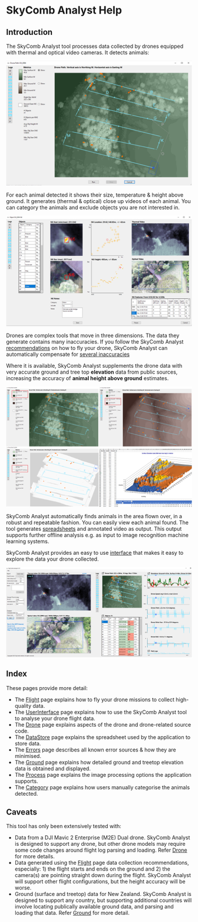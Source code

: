# SkyComb Analyst Help

## Introduction
The SkyComb Analyst tool processes data collected by drones equipped with thermal and optical video cameras. It detects animals:

![FlightPathForm](./Static/DroneFlightPathForm.png?raw=true "Flight Path Form")

For each animal detected it shows their size, temperature & height above ground. 
It generates (thermal & optical) close up videos of each animal.
You can category the animals and exclude objects you are not interested in.

![Object Explorer](./Static/ObjectExplorer.png?raw=true "Object Explorer")

Drones are complex tools that move in three dimensions. The data they generate contains many inaccuracies. If you follow the SkyComb Analyst [recommendations](./Flight.md) on how to fly your drone, SkyComb Analyst can automatically compensate for [several inaccuracies](./Errors.md)

Where it is available, SkyComb Analyst supplements the drone data with very accurate ground and tree top **elevation** data from public sources, increasing the accuracy of **animal height above ground** estimates.

![DEM & DSM Elevations](./Static/Overview2.png?raw=true "DEM & DSM Elevations")

SkyComb Analyst automatically finds animals in the area flown over, in a robust and repeatable fashion. You can easily view each animal found. The tool generates [spreadsheets](./DataStore.md) and annotated video as output. This output supports further offline analysis e.g. as input to image recognition machine learning systems.

SkyComb Analyst provides an easy to use [interface](./UserInterface.md) that makes it easy to explore the data your drone collected.

![User Interface](./Static/UIExample.png?raw=true "User Interface")


## Index
These pages provide more detail:
- The [Flight](./Flight.md) page explains how to fly your drone missions to collect high-quality data.
- The [UserInterface](./UserInterface.md) page explains how to use the SkyComb Analyst tool to analyse your drone flight data. 
- The [Drone](./Drone.md) page explains aspects of the drone and drone-related source code.
- The [DataStore](./DataStore.md) page explains the spreadsheet used by the application to store data.
- The [Errors](./Errors.md) page describes all known error sources & how they are minimised. 
- The [Ground](./Ground.md) page explains how detailed ground and treetop elevation data is obtained and displayed.
- The [Process](./Process.md) page explains the image processing options the application supports.
- The [Category](./Category.md) page explains how users manually categorise the animals detected.


## Caveats
This tool has only been extensively tested with:
- Data from a DJI Mavic 2 Enterprise (M2E) Dual drone. SkyComb Analyst is designed to support any drone, but other drone models may require some code changes around flight log parsing and loading. Refer [Drone](./Drone.md) for more details.
- Data generated using the [Flight](./Flight.md) page data collection recommendations, especially: 1) the flight starts and ends on the ground and 2) the camera(s) are pointing straight down during the flight. SkyComb Analyst will support other flight configurations, but the height accuracy will be worse.  
- Ground (surface and treetop) data for New Zealand. SkyComb Analyst is designed to support any country, but supporting additional countries will involve locating publically available ground data, and parsing and loading that data. Refer [Ground](./Ground.md) for more detail.
